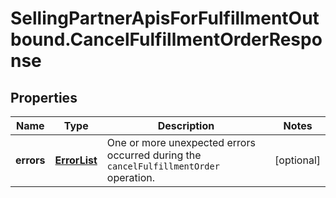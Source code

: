 # SellingPartnerApisForFulfillmentOutbound.CancelFulfillmentOrderResponse

## Properties
Name | Type | Description | Notes
------------ | ------------- | ------------- | -------------
**errors** | [**ErrorList**](ErrorList.md) | One or more unexpected errors occurred during the `cancelFulfillmentOrder` operation. | [optional] 



